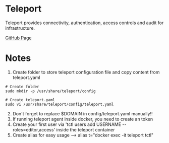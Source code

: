 # Teleport
Teleport provides connectivity, authentication, access controls and audit for infrastructure.

[GitHub Page](https://github.com/gravitational/teleport)

# Notes
1. Create folder to store teleport configuration file and copy content from teleport.yaml
```
# Create folder
sudo mkdir -p /usr/share/teleport/config

# Create teleport.yaml
sudo vi /usr/share/teleport/config/teleport.yaml

```
2. Don't forget to replace $DOMAIN in config/teleport.yaml manually!!
3. If running teleport agent inside docker, you need to create an token 
3. Create your first user via 'tctl users add USERNAME --roles=editor,access' inside the teleport container
4. Create alias for easy usage --> alias t="docker exec -it teleport tctl"